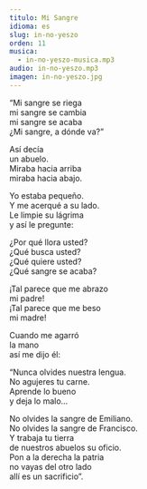 ```yaml
---
titulo: Mi Sangre
idioma: es
slug: in-no-yeszo
orden: 11
musica: 
  - in-no-yeszo-musica.mp3
audio: in-no-yeszo.mp3
imagen: in-no-yeszo.jpg
---
```


“Mi sangre se riega<br>
mi sangre se cambia<br>
mi sangre se acaba<br>
¿Mi sangre, a dónde va?”<br>

Así decía <br>
un abuelo.<br>
Miraba hacia arriba<br>
miraba hacia abajo.<br>

Yo estaba pequeño.<br>
Y me acerqué a su lado.<br>
Le limpie su lágrima<br>
y así le pregunte:<br>

¿Por qué llora usted?<br>
¿Qué busca usted?<br>
¿Qué quiere usted?<br>
¿Qué sangre se acaba?<br>

¡Tal parece que me abrazo<br>
mi padre!<br>
¡Tal parece que me beso<br>
mi madre!<br>

Cuando me agarró<br>
la mano<br>
así me dijo él:<br>

“Nunca olvides nuestra lengua.<br>
No agujeres tu carne.<br>
Aprende lo bueno<br>
y deja lo malo…<br>

No olvides la sangre de Emiliano.<br>
No olvides la sangre de Francisco.<br>
Y trabaja tu tierra<br>
de nuestros abuelos su oficio.<br>
Pon a la derecha la patria<br>
no vayas del otro lado<br>
allí es un sacrificio”.<br>
